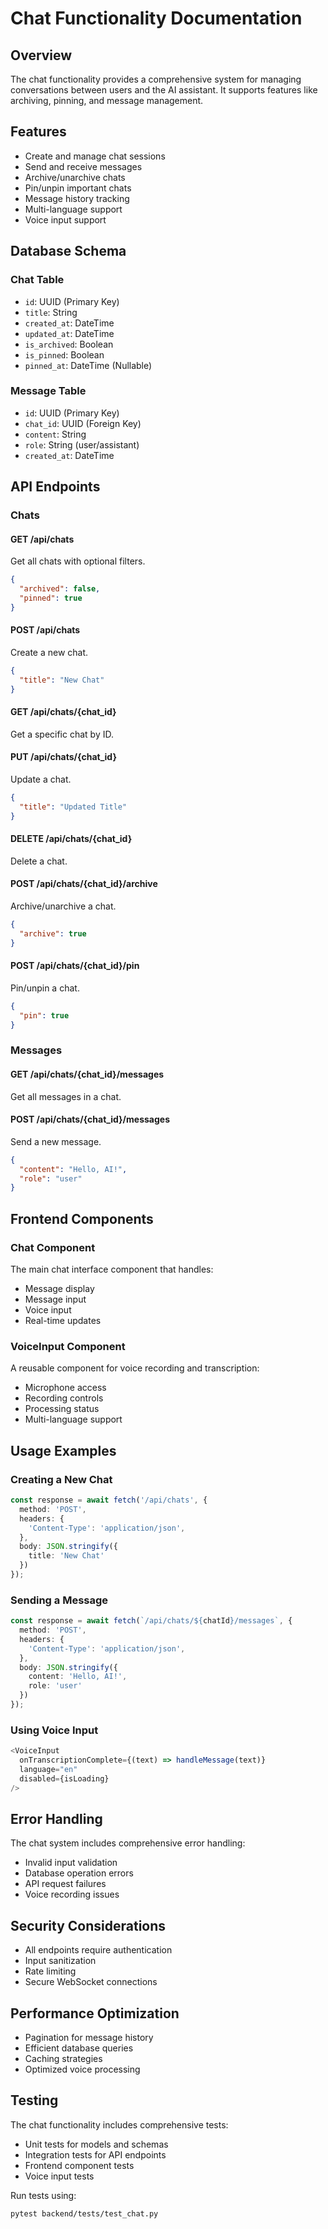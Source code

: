 # Chat Functionality Documentation

## Overview

The chat functionality provides a comprehensive system for managing conversations between users and the AI assistant. It supports features like archiving, pinning, and message management.

## Features

- Create and manage chat sessions
- Send and receive messages
- Archive/unarchive chats
- Pin/unpin important chats
- Message history tracking
- Multi-language support
- Voice input support

## Database Schema

### Chat Table
- `id`: UUID (Primary Key)
- `title`: String
- `created_at`: DateTime
- `updated_at`: DateTime
- `is_archived`: Boolean
- `is_pinned`: Boolean
- `pinned_at`: DateTime (Nullable)

### Message Table
- `id`: UUID (Primary Key)
- `chat_id`: UUID (Foreign Key)
- `content`: String
- `role`: String (user/assistant)
- `created_at`: DateTime

## API Endpoints

### Chats

#### GET /api/chats
Get all chats with optional filters.
```json
{
  "archived": false,
  "pinned": true
}
```

#### POST /api/chats
Create a new chat.
```json
{
  "title": "New Chat"
}
```

#### GET /api/chats/{chat_id}
Get a specific chat by ID.

#### PUT /api/chats/{chat_id}
Update a chat.
```json
{
  "title": "Updated Title"
}
```

#### DELETE /api/chats/{chat_id}
Delete a chat.

#### POST /api/chats/{chat_id}/archive
Archive/unarchive a chat.
```json
{
  "archive": true
}
```

#### POST /api/chats/{chat_id}/pin
Pin/unpin a chat.
```json
{
  "pin": true
}
```

### Messages

#### GET /api/chats/{chat_id}/messages
Get all messages in a chat.

#### POST /api/chats/{chat_id}/messages
Send a new message.
```json
{
  "content": "Hello, AI!",
  "role": "user"
}
```

## Frontend Components

### Chat Component
The main chat interface component that handles:
- Message display
- Message input
- Voice input
- Real-time updates

### VoiceInput Component
A reusable component for voice recording and transcription:
- Microphone access
- Recording controls
- Processing status
- Multi-language support

## Usage Examples

### Creating a New Chat
```typescript
const response = await fetch('/api/chats', {
  method: 'POST',
  headers: {
    'Content-Type': 'application/json',
  },
  body: JSON.stringify({
    title: 'New Chat'
  })
});
```

### Sending a Message
```typescript
const response = await fetch(`/api/chats/${chatId}/messages`, {
  method: 'POST',
  headers: {
    'Content-Type': 'application/json',
  },
  body: JSON.stringify({
    content: 'Hello, AI!',
    role: 'user'
  })
});
```

### Using Voice Input
```typescript
<VoiceInput
  onTranscriptionComplete={(text) => handleMessage(text)}
  language="en"
  disabled={isLoading}
/>
```

## Error Handling

The chat system includes comprehensive error handling:
- Invalid input validation
- Database operation errors
- API request failures
- Voice recording issues

## Security Considerations

- All endpoints require authentication
- Input sanitization
- Rate limiting
- Secure WebSocket connections

## Performance Optimization

- Pagination for message history
- Efficient database queries
- Caching strategies
- Optimized voice processing

## Testing

The chat functionality includes comprehensive tests:
- Unit tests for models and schemas
- Integration tests for API endpoints
- Frontend component tests
- Voice input tests

Run tests using:
```bash
pytest backend/tests/test_chat.py
``` 